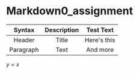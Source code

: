 # Markdown0_assignment
|Syntax | Description | Test Text |
|:---------:|:-----------:|:----------:|
|Header|Title|Here's this|
|Paragraph|Text|And more| 
$y=x$
